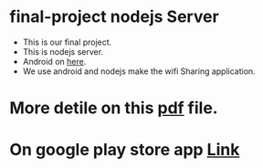 # final-project nodejs Server
- This is our final project.
- This is nodejs server.
- Android on [here](https://github.com/dandanXO/SharingWiFi/edit/master/README.md).
- We use android and nodejs make the wifi Sharing application.
# More detile on this [pdf](https://drive.google.com/file/d/1ksaQYUdovJJ9_51qMHcJe3-79Y8JK_7X/view?usp=sharing) file.
# On google play store app [Link](https://goo.gl/LUTjTQ)

